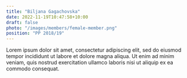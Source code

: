 ```yaml
---
title: "Biljana Gagachovska"
date: 2022-11-19T10:47:58+10:00
draft: false
photo: "/images/members/female-member.png"
position: "PP 2018/19"
---
```


Lorem ipsum dolor sit amet, consectetur adipiscing elit, sed do eiusmod tempor incididunt ut labore et dolore magna aliqua. Ut enim ad minim veniam, quis nostrud exercitation ullamco laboris nisi ut aliquip ex ea commodo consequat.